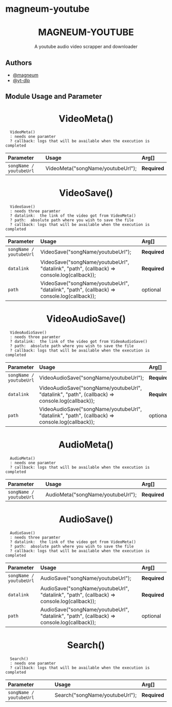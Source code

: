 # magneum-youtube

<h1 align="center"><b>MAGNEUM-YOUTUBE</b></h1>
<p align="center">A youtube audio video scrapper and downloader</p>

## Authors

- [@magneum](https://www.github.com/magneum)
- [@yt-dlp](https://github.com/yt-dlp/yt-dlp)

## Module Usage and Parameter

<h1 align="center"><b>VideoMeta()</b></h1>

```
  VideoMeta()
  : needs one paramter
  ? callback: logs that will be available when the execution is completed

```

| Parameter               | Usage                             | Arg[]        |
| :---------------------- | :-------------------------------- | :----------- |
| `songName / youtubeUrl` | VideoMeta("songName/youtubeUrl"); | **Required** |

<!-- ================================================================================ -->
<h1 align="center"><b>VideoSave()</b></h1>

```
  VideoSave()
  : needs three paramter
  ? datalink:  the link of the video got from VideoMeta()
  ? path:  absolute path where you wish to save the file
  ? callback: logs that will be available when the execution is completed
```

| Parameter               | Usage                                                                                      | Arg[]        |
| :---------------------- | :----------------------------------------------------------------------------------------- | :----------- |
| `songName / youtubeUrl` | VideoSave("songName/youtubeUrl");                                                          | **Required** |
| `datalink`              | VideoSave("songName/youtubeUrl", "datalink", "path", (callback) => console.log(callback)); | **Required** |
| `path`                  | VideoSave("songName/youtubeUrl", "datalink", "path", (callback) => console.log(callback)); | optional     |

<!-- ================================================================================ -->
<h1 align="center"><b>VideoAudioSave()</b></h1>

```
  VideoAudioSave()
  : needs three paramter
  ? datalink:  the link of the video got from VideoAudioSave()
  ? path:  absolute path where you wish to save the file
  ? callback: logs that will be available when the execution is completed
```

| Parameter               | Usage                                                                                           | Arg[]        |
| :---------------------- | :---------------------------------------------------------------------------------------------- | :----------- |
| `songName / youtubeUrl` | VideoAudioSave("songName/youtubeUrl");                                                          | **Required** |
| `datalink`              | VideoAudioSave("songName/youtubeUrl", "datalink", "path", (callback) => console.log(callback)); | **Required** |
| `path`                  | VideoAudioSave("songName/youtubeUrl", "datalink", "path", (callback) => console.log(callback)); | optional     |

<!-- ================================================================================ -->
<h1 align="center"><b>AudioMeta()</b></h1>

```
  AudioMeta()
  : needs one paramter
  ? callback: logs that will be available when the execution is completed

```

| Parameter               | Usage                             | Arg[]        |
| :---------------------- | :-------------------------------- | :----------- |
| `songName / youtubeUrl` | AudioMeta("songName/youtubeUrl"); | **Required** |

<!-- ================================================================================ -->
<h1 align="center"><b>AudioSave()</b></h1>

```
  AudioSave()
  : needs three paramter
  ? datalink:  the link of the video got from VideoMeta()
  ? path:  absolute path where you wish to save the file
  ? callback: logs that will be available when the execution is completed
```

| Parameter               | Usage                                                                                      | Arg[]        |
| :---------------------- | :----------------------------------------------------------------------------------------- | :----------- |
| `songName / youtubeUrl` | AudioSave("songName/youtubeUrl");                                                          | **Required** |
| `datalink`              | AudioSave("songName/youtubeUrl", "datalink", "path", (callback) => console.log(callback)); | **Required** |
| `path`                  | AudioSave("songName/youtubeUrl", "datalink", "path", (callback) => console.log(callback)); | optional     |

<!-- ================================================================================ -->
<h1 align="center"><b>Search()</b></h1>

```
  Search()
  : needs one paramter
  ? callback: logs that will be available when the execution is completed

```

| Parameter               | Usage                          | Arg[]        |
| :---------------------- | :----------------------------- | :----------- |
| `songName / youtubeUrl` | Search("songName/youtubeUrl"); | **Required** |

<!-- ================================================================================ -->
